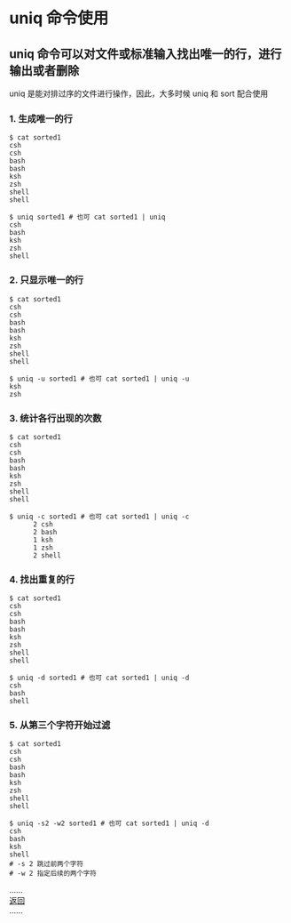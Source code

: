 # uniq 命令使用

## uniq 命令可以对文件或标准输入找出唯一的行，进行输出或者删除

uniq 是能对排过序的文件进行操作，因此，大多时候 uniq 和 sort 配合使用

### 1. 生成唯一的行

```shell
$ cat sorted1
csh
csh
bash
bash
ksh
zsh
shell
shell

$ uniq sorted1 # 也可 cat sorted1 | uniq
csh
bash
ksh
zsh
shell
```

### 2. 只显示唯一的行

```shell
$ cat sorted1
csh
csh
bash
bash
ksh
zsh
shell
shell

$ uniq -u sorted1 # 也可 cat sorted1 | uniq -u
ksh
zsh
```

### 3. 统计各行出现的次数

```shell
$ cat sorted1
csh
csh
bash
bash
ksh
zsh
shell
shell

$ uniq -c sorted1 # 也可 cat sorted1 | uniq -c
      2 csh
      2 bash
      1 ksh
      1 zsh
      2 shell
```

### 4. 找出重复的行

```shell
$ cat sorted1
csh
csh
bash
bash
ksh
zsh
shell
shell

$ uniq -d sorted1 # 也可 cat sorted1 | uniq -d
csh
bash
shell
```

### 5. 从第三个字符开始过滤

```shell
$ cat sorted1
csh
csh
bash
bash
ksh
zsh
shell
shell

$ uniq -s2 -w2 sorted1 # 也可 cat sorted1 | uniq -d
csh
bash
ksh
shell
# -s 2 跳过前两个字符
# -w 2 指定后续的两个字符
```



......    
[返回](../README.md)   
......    
